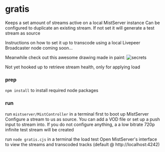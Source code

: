 # gratis
Keeps a set amount of streams active on a local MistServer instance
Can be configured to duplicate an existing stream. If not set it will generate a test stream as source

Instructions on how to set it up to transcode using a local Livepeer Broadcaster node coming soon...

Meanwhile check out this awesome drawing made in paint:
![secrets](https://github.com/stronk-dev/gratis/blob/master/images/secrets.png)

Not yet hooked up to retrieve stream health, only for applying load

### prep
`npm install` to install required node packages

### run
run `mistserver/MistController` in a terminal first to boot up MistServer
Configure a stream to us as source. You can add a VOD file or set up a push input to stream into. If you do not configure anything, a a low bitrate 720p infinite test stream will be created

run `node gratis.cjs` in a terminal the load test
Open MistServer's interface to view the streams and transcoded tracks (default @ http://localhost:4242)